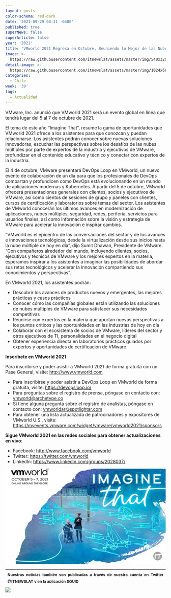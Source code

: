 ```yaml
---
layout: posts
color-schema: red-dark
date: '2021-09-29 08:31 -0400'
published: true
superNews: false
superArticle: false
year: '2021'
title: 'VMworld 2021 Regresa en Octubre, Reuniendo lo Mejor de las Nubes Múltiples'
image: >-
  https://raw.githubusercontent.com/itnewslat/assets/master/img/540x320/VMWorld-p.jpg
detail-image: >-
  https://raw.githubusercontent.com/itnewslat/assets/master/img/1024x680/VMWorld-g.jpg
categories:
  - Chile
week: '39'
tags:
  - Actualidad
---
```

VMware, Inc. anunció que VMworld 2021 será un evento global en línea que tendrá lugar del 5 al 7 de octubre de 2021.

El tema de este año “Imagine That”, resume la gama de oportunidades que VMworld 2021 ofrece a los asistentes para que conozcan y puedan relacionarse. Los asistentes podrán conocer sobre nuevas soluciones innovadoras, escuchar las perspectivas sobre los desafíos de las nubes múltiples por parte de expertos de la industria y ejecutivos de VMware, profundizar en el contenido educativo y técnico y conectar con expertos de la industria.

El 4 de octubre, VMware presentará DevOps Loop en VMworld, un nuevo evento de colaboración de un día para que los profesionales de DevOps compartan y profundicen cómo DevOps está evolucionando en un mundo de aplicaciones modernas y Kubernetes. A partir del 5 de octubre, VMworld ofrecerá presentaciones generales con clientes, socios y ejecutivos de VMware, así como cientos de sesiones de grupo y paneles con clientes, cursos de certificación y laboratorios sobre temas del sector. Los asistentes de VMworld conocerán los últimos avances en modernización de aplicaciones, nubes múltiples, seguridad, redes, periferia, servicios para usuarios finales, así como información sobre la visión y estrategia de VMware para acelerar la innovación e inspirar cambios.

“VMworld es el epicentro de las conversaciones del sector y de los avances e innovaciones tecnológicas, desde la virtualización desde sus inicios hasta la nube múltiple de hoy en día”, dijo Sumit Dhawan, Presidente de VMware. “Con compañeros alrededor del mundo, incluyendo clientes, socios, ejecutivos y técnicos de VMware y los mejores expertos en la materia, esperamos inspirar a los asistentes a imaginar las posibilidades de abordar sus retos tecnológicos y acelerar la innovación compartiendo sus conocimientos y perspectivas”.

En VMworld 2021, los asistentes podrán:

- Descubrir los avances de productos nuevos y emergentes, las mejores prácticas y casos prácticos
- Conocer cómo las compañías globales están utilizando las soluciones de nubes múltiples de VMware para satisfacer sus necesidades competitivas
- Reunirse con expertos en la materia que aportan nuevas perspectivas a los puntos críticos y las oportunidades en las industrias de hoy en día
- Colaborar con el ecosistema de socios de VMware, líderes del sector y otros ejecutivos de TI, personalidades en el negocio digital
- Obtener experiencia directa en laboratorios prácticos guiados por expertos y oportunidades de certificación de VMware

**Inscríbete en VMworld 2021**

Para inscribirse y poder asistir a VMworld 2021 de forma gratuita con un Pase General, visite: http://www.vmworld.com

- Para inscribirse y poder asistir a DevOps Loop en VMworld de forma gratuita, visite: https://devopsloop.io/
- Para preguntas sobre el registro de prensa, póngase en contacto con: vmworld@archetype.co
- Si tiene alguna pregunta sobre el registro de analistas, póngase en contacto con: vmworldar@spotlightar.com
- Para obtener una lista actualizada de patrocinadores y expositores de VMworld U.S., visite: https://myevents.vmware.com/widget/vmware/vmworld2021/sponsors


**Sigue VMworld 2021 en las redes sociales para obtener actualizaciones en vivo**:

- Facebook: http://www.facebook.com/vmworld 
- Twitter: https://twitter.com/vmworld 
- LinkedIn: https://www.linkedin.com/groups/2028037/


![](https://raw.githubusercontent.com/itnewslat/assets/master/img/540x320/VMWorld-p.jpg)

<table style="height: 42px;" width="569">
<tbody>
<tr>
<td style="text-align: justify;"><sub><strong>Nuestras noticias también son publicadas a través de nuestra cuenta en Twitter <a href="https://twitter.com/itnewslat?lang=es">@ITNEWSLAT</a> y en la aplicación <a href="https://squidapp.co/en/">SQUID</a></strong></sub></td>
</tr>
</tbody>
</table>

<img src="https://tracker.metricool.com/c3po.jpg?hash=56f88a41e39ab42c063cc51676587a04"/>